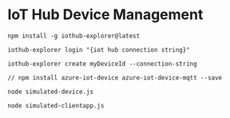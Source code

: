 # IoT Hub Device Management

    npm install -g iothub-explorer@latest

    iothub-explorer login "{iot hub connection string}"

    iothub-explorer create myDeviceId --connection-string

    // npm install azure-iot-device azure-iot-device-mqtt --save

    node simulated-device.js

    node simulated-clientapp.js